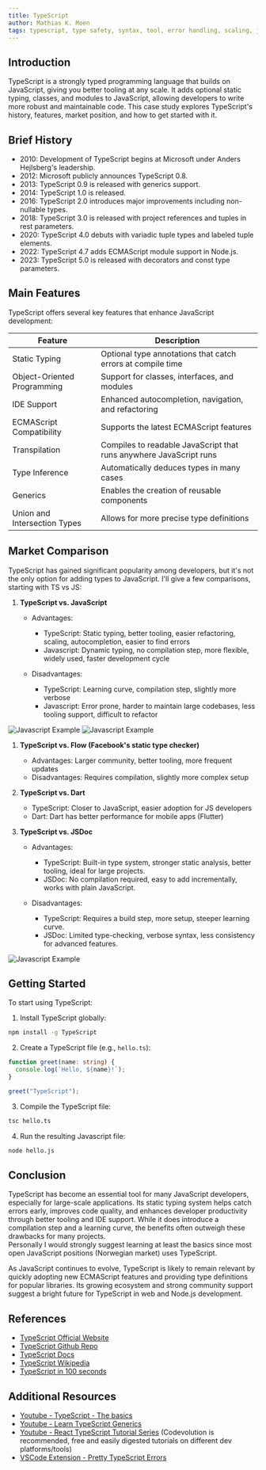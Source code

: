 ```yaml
---
title: TypeScript
author: Mathias K. Moen
tags: typescript, type safety, syntax, tool, error handling, scaling, javascript, development platform 
---
```


## Introduction

TypeScript is a strongly typed programming language that builds on JavaScript, giving you better tooling at any scale. It adds optional static typing, classes, and modules to JavaScript, allowing developers to write more robust and maintainable code. This case study explores TypeScript's history, features, market position, and how to get started with it.

## Brief History

- 2010: Development of TypeScript begins at Microsoft under Anders Hejlsberg's leadership.
- 2012: Microsoft publicly announces TypeScript 0.8.
- 2013: TypeScript 0.9 is released with generics support.
- 2014: TypeScript 1.0 is released.
- 2016: TypeScript 2.0 introduces major improvements including non-nullable types.
- 2018: TypeScript 3.0 is released with project references and tuples in rest parameters.
- 2020: TypeScript 4.0 debuts with variadic tuple types and labeled tuple elements.
- 2022: TypeScript 4.7 adds ECMAScript module support in Node.js.
- 2023: TypeScript 5.0 is released with decorators and const type parameters.

## Main Features

TypeScript offers several key features that enhance JavaScript development:

| Feature | Description |
| --- | --- |
| Static Typing | Optional type annotations that catch errors at compile time |
| Object-Oriented Programming | Support for classes, interfaces, and modules |
| IDE Support | Enhanced autocompletion, navigation, and refactoring |
| ECMAScript Compatibility | Supports the latest ECMAScript features |
| Transpilation | Compiles to readable JavaScript that runs anywhere JavaScript runs |
| Type Inference | Automatically deduces types in many cases |
| Generics | Enables the creation of reusable components |
| Union and Intersection Types | Allows for more precise type definitions |

## Market Comparison



TypeScript has gained significant popularity among developers, but it's not the only option for adding types to JavaScript. I'll give a few comparisons, starting with TS vs JS:

1. **TypeScript vs. JavaScript**

   - Advantages:
     - TypeScript: Static typing, better tooling, easier refactoring, scaling, autocompletion, easier to find errors
     - Javascript: Dynamic typing, no compilation step, more flexible, widely used, faster development cycle

   - Disadvantages:
     - TypeScript: Learning curve, compilation step, slightly more verbose
     - Javascript: Error prone, harder to maintain large codebases, less tooling support, difficult to refactor
   
![Javascript Example](/src/assets/TypeScript/js-example.png "Javascript Example")
![Javascript Example](/src/assets/TypeScript/ts-example.png "TypeScript Example")

1. **TypeScript vs. Flow (Facebook's static type checker)**
   - Advantages: Larger community, better tooling, more frequent updates
   - Disadvantages: Requires compilation, slightly more complex setup

2. **TypeScript vs. Dart**
   - TypeScript: Closer to JavaScript, easier adoption for JS developers
   - Dart: Dart has better performance for mobile apps (Flutter)

3. **TypeScript vs. JSDoc**
   - Advantages:
     - TypeScript: Built-in type system, stronger static analysis, better tooling, ideal for large projects.
     - JSDoc: No compilation required, easy to add incrementally, works with plain JavaScript.

   - Disadvantages:
     - TypeScript: Requires a build step, more setup, steeper learning curve.
     - JSDoc: Limited type-checking, verbose syntax, less consistency for advanced features.

![Javascript Example](/src/assets/TypeScript/jsdoc-example.png "JSDocs Example")

## Getting Started

To start using TypeScript:

1. Install TypeScript globally:
```bash
npm install -g TypeScript
```

2. Create a TypeScript file (e.g., `hello.ts`):
```TypeScript
function greet(name: string) {
  console.log(`Hello, ${name}!`);
}

greet("TypeScript");
```

3. Compile the TypeScript file:
```bash
tsc hello.ts
```

4. Run the resulting Javascript file:
```bash
node hello.js
```

## Conclusion

TypeScript has become an essential tool for many JavaScript developers, especially for large-scale applications. Its static typing system helps catch errors early, improves code quality, and enhances developer productivity through better tooling and IDE support. While it does introduce a compilation step and a learning curve, the benefits often outweigh these drawbacks for many projects.  
Personally I would strongly suggest learning at least the basics since most open JavaScript positions (Norwegian market) uses TypeScript. 

As JavaScript continues to evolve, TypeScript is likely to remain relevant by quickly adopting new ECMAScript features and providing type definitions for popular libraries. Its growing ecosystem and strong community support suggest a bright future for TypeScript in web and Node.js development.

## References

- [TypeScript Official Website](https://www.TypeScriptlang.org/)
- [TypeScript Github Repo](https://github.com/microsoft/TypeScript)
- [TypeScript Docs](https://www.TypeScriptlang.org/docs/handbook/release-notes/overview.html)
- [TypeScript Wikipedia](https://en.wikipedia.org/wiki/TypeScript)
- [TypeScript in 100 seconds](https://www.youtube.com/watch?v=zQnBQ4tB3ZA)

## Additional Resources

- [Youtube - TypeScript - The basics](https://www.youtube.com/watch?v=ahCwqrYpIuM)
- [Youtube - Learn TypeScript Generics](https://www.youtube.com/watch?v=EcCTIExsqmI)
- [Youtube - React TypeScript Tutorial Series](https://www.youtube.com/watch?v=TiSGujM22OI&list=PLC3y8-rFHvwi1AXijGTKM0BKtHzVC-LSK&index=1) (Codevolution is recommended, free and easily digested tutorials on different dev platforms/tools)
- [VSCode Extension - Pretty TypeScript Errors](https://marketplace.visualstudio.com/items?itemName=YoavBls.pretty-ts-errors)